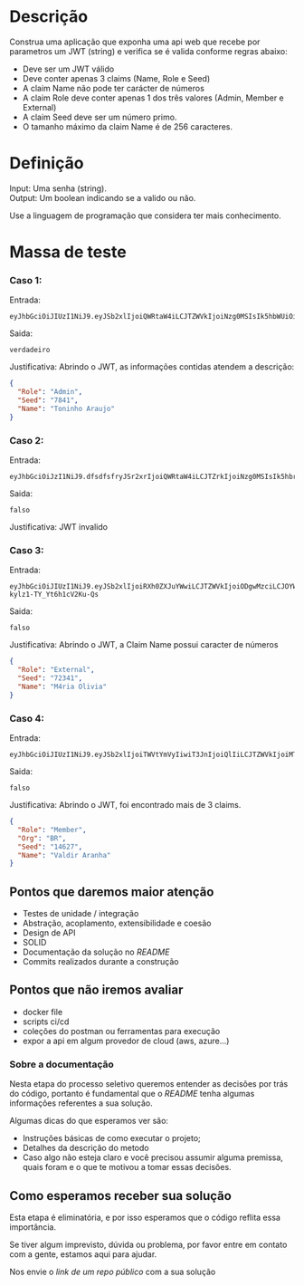 # Descrição

Construa uma aplicação que exponha uma api web que recebe por parametros um JWT (string) e verifica se é valida conforme regras abaixo:

- Deve ser um JWT válido
- Deve conter apenas 3 claims (Name, Role e Seed)
- A claim Name não pode ter carácter de números
- A claim Role deve conter apenas 1 dos três valores (Admin, Member e External)
- A claim Seed deve ser um número primo.
- O tamanho máximo da claim Name é de 256 caracteres.

#  Definição
Input: Uma senha (string).  
Output: Um boolean indicando se a valido ou não.

Use a linguagem de programação que considera ter mais conhecimento.

# Massa de teste 

### Caso 1:
Entrada:
```
eyJhbGciOiJIUzI1NiJ9.eyJSb2xlIjoiQWRtaW4iLCJTZWVkIjoiNzg0MSIsIk5hbWUiOiJUb25pbmhvIEFyYXVqbyJ9.QY05sIjtrcJnP533kQNk8QXcaleJ1Q01jWY_ZzIZuAg
```
Saida:
```
verdadeiro
```
Justificativa:
Abrindo o JWT, as informações contidas atendem a descrição:
```json
{
  "Role": "Admin",
  "Seed": "7841",
  "Name": "Toninho Araujo"
}
```

### Caso 2:
Entrada:
```
eyJhbGciOiJzI1NiJ9.dfsdfsfryJSr2xrIjoiQWRtaW4iLCJTZrkIjoiNzg0MSIsIk5hbrUiOiJUb25pbmhvIEFyYXVqbyJ9.QY05fsdfsIjtrcJnP533kQNk8QXcaleJ1Q01jWY_ZzIZuAg
```
Saida:
```
falso
```
Justificativa:
JWT invalido

### Caso 3:
Entrada:
```
eyJhbGciOiJIUzI1NiJ9.eyJSb2xlIjoiRXh0ZXJuYWwiLCJTZWVkIjoiODgwMzciLCJOYW1lIjoiTTRyaWEgT2xpdmlhIn0.6YD73XWZYQSSMDf6H0i3-kylz1-TY_Yt6h1cV2Ku-Qs
```
Saida:
```
falso
```
Justificativa:
Abrindo o JWT, a Claim Name possui caracter de números
```json
{
  "Role": "External",
  "Seed": "72341",
  "Name": "M4ria Olivia"
}
```

### Caso 4:
Entrada:
```
eyJhbGciOiJIUzI1NiJ9.eyJSb2xlIjoiTWVtYmVyIiwiT3JnIjoiQlIiLCJTZWVkIjoiMTQ2MjciLCJOYW1lIjoiVmFsZGlyIEFyYW5oYSJ9.cmrXV_Flm5mfdpfNUVopY_I2zeJUy4EZ4i3Fea98zvY
```
Saida:
```
falso
```
Justificativa:
Abrindo o JWT, foi encontrado mais de 3 claims.
```json
{
  "Role": "Member",
  "Org": "BR",
  "Seed": "14627",
  "Name": "Valdir Aranha"
}
```
## Pontos que daremos maior atenção

- Testes de unidade / integração
- Abstração, acoplamento, extensibilidade e coesão
- Design de API
- SOLID
- Documentação da solução no *README* 
- Commits realizados durante a construção

## Pontos que não iremos avaliar

- docker file
- scripts ci/cd
- coleções do postman ou ferramentas para execução
- expor a api em algum provedor de cloud (aws, azure...)

### Sobre a documentação

Nesta etapa do processo seletivo queremos entender as decisões por trás do código, portanto é fundamental que o *README* tenha algumas informações referentes a sua solução.

Algumas dicas do que esperamos ver são:

- Instruções básicas de como executar o projeto;
- Detalhes da descrição do metodo
- Caso algo não esteja claro e você precisou assumir alguma premissa, quais foram e o que te motivou a tomar essas decisões.

## Como esperamos receber sua solução

Esta etapa é eliminatória, e por isso esperamos que o código reflita essa importância.

Se tiver algum imprevisto, dúvida ou problema, por favor entre em contato com a gente, estamos aqui para ajudar.

Nos envie o *link de um repo público* com a sua solução
